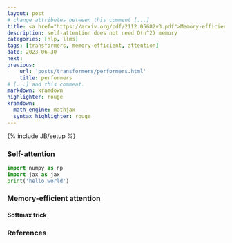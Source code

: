 ```yaml
---
layout: post
# change attributes between this comment [...]
title: <a href="https://arxiv.org/pdf/2112.05682v3.pdf">Memory-efficient attention</a>
description: self-attention does not need O(n^2) memory
categories: [nlp, llms]
tags: [transformers, memory-efficient, attention]
date: 2023-06-30
next:
previous: 
    url: 'posts/transformers/performers.html'
    title: performers
# [...] and this comment.
markdown: kramdown
highlighter: rouge
kramdown:
  math_engine: mathjax
  syntax_highlighter: rouge
---
```

{% include JB/setup %}

### Self-attention

```python
import numpy as np
import jax as jax
print('hello world')
```

### Memory-efficient attention

#### Softmax trick

### References
